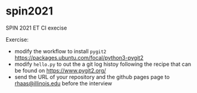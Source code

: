 # spin2021
SPIN 2021 ET CI execise

Exercise:

* modify the workflow to install `pygit2` https://packages.ubuntu.com/focal/python3-pygit2
* modify `hello.py` to out the a git log histoy following the recipe that can be found on https://www.pygit2.org/
* send the URL of your repository and the github pages page to rhaas@illinois.edu before the interview
